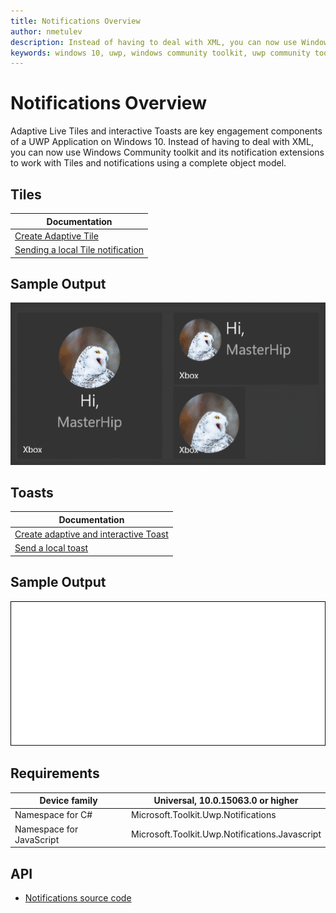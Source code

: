 ```yaml
---
title: Notifications Overview 
author: nmetulev
description: Instead of having to deal with XML, you can now use Windows Community toolkit and its notification extensions to work with Tiles and notifications using a complete object model.
keywords: windows 10, uwp, windows community toolkit, uwp community toolkit, uwp toolkit, adaptive live tiles, interactive toast, tiles, notifications
---
```


# Notifications Overview 

Adaptive Live Tiles and interactive Toasts are key engagement components of a UWP Application on Windows 10.
Instead of having to deal with XML, you can now use Windows Community toolkit and its notification extensions to work with Tiles and notifications using a complete object model.

## Tiles

| Documentation |
| --- |
| [Create Adaptive Tile](https://docs.microsoft.com/en-us/windows/uwp/design/shell/tiles-and-notifications/create-adaptive-tiles) |
| [Sending a local Tile notification](https://docs.microsoft.com/en-us/windows/uwp/design/shell/tiles-and-notifications/sending-a-local-tile-notification/) |

## Sample Output

![LiveTile](../resources/images/Notifications/LiveTile.gif)

## Toasts

| Documentation |
| --- |
| [Create adaptive and interactive Toast](https://docs.microsoft.com/en-us/windows/uwp/design/shell/tiles-and-notifications/adaptive-interactive-toasts/) |
| [Send a local toast](https://docs.microsoft.com/en-us/windows/uwp/design/shell/tiles-and-notifications/send-local-toast/) |

## Sample Output

![Toast](../resources/images/Notifications/PopToast.gif "Toast")

## Requirements

| Device family | Universal, 10.0.15063.0 or higher |
| --- | --- |
| Namespace for C# | Microsoft.Toolkit.Uwp.Notifications |
| Namespace for JavaScript | Microsoft.Toolkit.Uwp.Notifications.Javascript |

## API

* [Notifications source code](https://github.com/Microsoft/WindowsCommunityToolkit//tree/master/Notifications/Microsoft.Toolkit.Uwp.Notifications.UWP)
